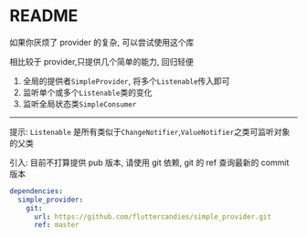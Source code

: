 # README

如果你厌烦了 provider 的复杂, 可以尝试使用这个库

相比较于 provider,只提供几个简单的能力, 回归轻便

1. 全局的提供者`SimpleProvider`, 将多个`Listenable`传入即可
2. 监听单个或多个`Listenable`类的变化
3. 监听全局状态类`SimpleConsumer`

---

提示: `Listenable` 是所有类似于`ChangeNotifier`,`ValueNotifier`之类可监听对象的父类

引入:
目前不打算提供 pub 版本, 请使用 git 依赖, git 的 ref 查询最新的 commit 版本

```yaml
dependencies:
  simple_provider:
    git:
      url: https://github.com/fluttercandies/simple_provider.git
      ref: master
```
